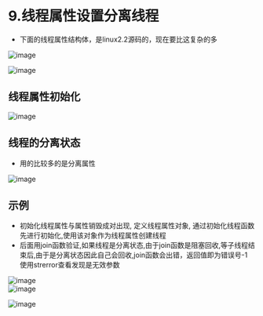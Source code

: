 # 9.线程属性设置分离线程  

* 下面的线程属性结构体，是linux2.2源码的，现在要比这复杂的多  

![image](https://user-images.githubusercontent.com/58176267/173833464-96cfbbb8-c832-4771-9ae9-e58de3419939.png)  

![image](https://user-images.githubusercontent.com/58176267/173833796-e113f1f7-11c0-46c7-9da7-f8d0ef23cf2b.png)  


  

## 线程属性初始化  

![image](https://user-images.githubusercontent.com/58176267/173834649-9ed334f8-670e-46c0-a618-909f07ec2713.png)  

## 线程的分离状态  

* 用的比较多的是分离属性  

![image](https://user-images.githubusercontent.com/58176267/173836601-950db648-6670-4f4e-b589-a8210a3d46c8.png)  


## 示例  

* 初始化线程属性与属性销毁成对出现, 定义线程属性对象, 通过初始化线程函数先进行初始化,使用该对象作为线程属性创建线程  
* 后面用join函数验证,如果线程是分离状态,由于join函数是阻塞回收,等子线程结束后,由于是分离状态因此自己会回收,join函数会出错，返回值即为错误号-1  使用strerror查看发现是无效参数    

![image](https://user-images.githubusercontent.com/58176267/173840538-f11b386c-5ba5-45e7-8739-af67f9a89e76.png)  
![image](https://user-images.githubusercontent.com/58176267/173840246-901c5375-a163-4d9b-ac7f-49dc94598a5c.png)  

![image](https://user-images.githubusercontent.com/58176267/173843813-e763e65b-dbf9-4c6f-9371-eb8b9328f8de.png)  


